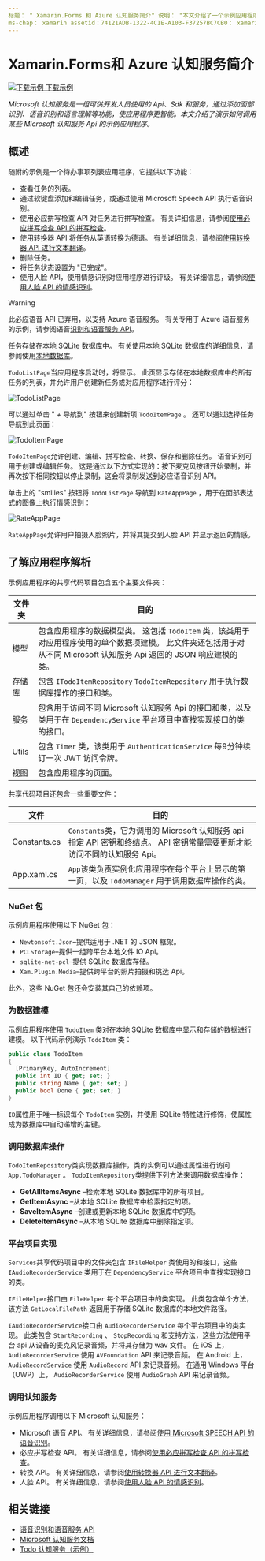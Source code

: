```yaml
---
标题： " Xamarin.Forms 和 Azure 认知服务简介" 说明： "本文介绍了一个示例应用程序，演示如何调用某些 Microsoft 认知服务 api。"
ms-chap： xamarin assetid：74121ADB-1322-4C1E-A103-F37257BC7CB0： xamarin 窗体作者： davidbritch： dabritch ms. 日期：02/08/2017 非 loc： [ Xamarin.Forms ， Xamarin.Essentials ]
---
```


# <a name="xamarinforms-and-azure-cognitive-services-introduction"></a>Xamarin.Forms和 Azure 认知服务简介

[![下载示例](~/media/shared/download.png) 下载示例](https://docs.microsoft.com/samples/xamarin/xamarin-forms-samples/webservices-todocognitiveservices)

_Microsoft 认知服务是一组可供开发人员使用的 Api、Sdk 和服务，通过添加面部识别、语音识别和语言理解等功能，使应用程序更智能。本文介绍了演示如何调用某些 Microsoft 认知服务 Api 的示例应用程序。_

## <a name="overview"></a>概述

随附的示例是一个待办事项列表应用程序，它提供以下功能：

- 查看任务的列表。
- 通过软键盘添加和编辑任务，或通过使用 Microsoft Speech API 执行语音识别。
- 使用必应拼写检查 API 对任务进行拼写检查。 有关详细信息，请参阅[使用必应拼写检查 API 的拼写检查](spell-check.md)。
- 使用转换器 API 将任务从英语转换为德语。 有关详细信息，请参阅[使用转换器 API 进行文本翻译](text-translation.md)。
- 删除任务。
- 将任务状态设置为 "已完成"。
- 使用人脸 API，使用情感识别对应用程序进行评级。 有关详细信息，请参阅[使用人脸 API 的情感识别](emotion-recognition.md)。

> [!WARNING]
> 此必应语音 API 已弃用，以支持 Azure 语音服务。 有关专用于 Azure 语音服务的示例，请参阅语音[识别和语音服务 API](~/xamarin-forms/data-cloud/azure-cognitive-services/speech-recognition.md)。

任务存储在本地 SQLite 数据库中。 有关使用本地 SQLite 数据库的详细信息，请参阅使用[本地数据库](~/xamarin-forms/data-cloud/data/databases.md)。

`TodoListPage`当应用程序启动时，将显示。 此页显示存储在本地数据库中的所有任务的列表，并允许用户创建新任务或对应用程序进行评分：

![](introduction-images/sample-application-1.png "TodoListPage")

可以通过单击 " *+* 导航到" 按钮来创建新项 `TodoItemPage` 。 还可以通过选择任务导航到此页面：

![](introduction-images/sample-application-2.png "TodoItemPage")

`TodoItemPage`允许创建、编辑、拼写检查、转换、保存和删除任务。 语音识别可用于创建或编辑任务。 这是通过以下方式实现的：按下麦克风按钮开始录制，并再次按下相同按钮以停止录制，这会将录制发送到必应语音识别 API。

单击上的 "smilies" 按钮将 `TodoListPage` 导航到 `RateAppPage` ，用于在面部表达式的图像上执行情感识别：

![](introduction-images/sample-application-3.png "RateAppPage")

`RateAppPage`允许用户拍摄人脸照片，并将其提交到人脸 API 并显示返回的情感。

## <a name="understand-the-application-anatomy"></a>了解应用程序解析

示例应用程序的共享代码项目包含五个主要文件夹：

|文件夹|目的|
|--- |--- |
|模型|包含应用程序的数据模型类。 这包括 `TodoItem` 类，该类用于对应用程序使用的单个数据项建模。 此文件夹还包括用于对从不同 Microsoft 认知服务 Api 返回的 JSON 响应建模的类。|
|存储库|包含 `ITodoItemRepository` `TodoItemRepository` 用于执行数据库操作的接口和类。|
|服务|包含用于访问不同 Microsoft 认知服务 Api 的接口和类，以及类用于在 `DependencyService` 平台项目中查找实现接口的类的接口。|
|Utils|包含 `Timer` 类，该类用于 `AuthenticationService` 每9分钟续订一次 JWT 访问令牌。|
|视图|包含应用程序的页面。|

共享代码项目还包含一些重要文件：

|文件|目的|
|--- |--- |
|Constants.cs|`Constants`类，它为调用的 Microsoft 认知服务 api 指定 API 密钥和终结点。 API 密钥常量需要更新才能访问不同的认知服务 Api。|
|App.xaml.cs|`App`该类负责实例化应用程序在每个平台上显示的第一页，以及 `TodoManager` 用于调用数据库操作的类。|

### <a name="nuget-packages"></a>NuGet 包

示例应用程序使用以下 NuGet 包：

- `Newtonsoft.Json`–提供适用于 .NET 的 JSON 框架。
- `PCLStorage`–提供一组跨平台本地文件 IO Api。
- `sqlite-net-pcl`–提供 SQLite 数据库存储。
- `Xam.Plugin.Media`–提供跨平台的照片拍摄和挑选 Api。

此外，这些 NuGet 包还会安装其自己的依赖项。

### <a name="model-the-data"></a>为数据建模

示例应用程序使用 `TodoItem` 类对在本地 SQLite 数据库中显示和存储的数据进行建模。 以下代码示例演示 `TodoItem` 类：

```csharp
public class TodoItem
{
  [PrimaryKey, AutoIncrement]
  public int ID { get; set; }
  public string Name { get; set; }
  public bool Done { get; set; }
}
```

`ID`属性用于唯一标识每个 `TodoItem` 实例，并使用 SQLite 特性进行修饰，使属性成为数据库中自动递增的主键。

### <a name="invoke-database-operations"></a>调用数据库操作

`TodoItemRepository`类实现数据库操作，类的实例可以通过属性进行访问 `App.TodoManager` 。 `TodoItemRepository`类提供下列方法来调用数据库操作：

- **GetAllItemsAsync** –检索本地 SQLite 数据库中的所有项目。
- **GetItemAsync** –从本地 SQLite 数据库中检索指定的项。
- **SaveItemAsync** –创建或更新本地 SQLite 数据库中的项。
- **DeleteItemAsync** –从本地 SQLite 数据库中删除指定项。

### <a name="platform-project-implementations"></a>平台项目实现

`Services`共享代码项目中的文件夹包含 `IFileHelper` 类使用的和接口，这些 `IAudioRecorderService` 类用于在 `DependencyService` 平台项目中查找实现接口的类。

`IFileHelper`接口由 `FileHelper` 每个平台项目中的类实现。 此类包含单个方法，该方法 `GetLocalFilePath` 返回用于存储 SQLite 数据库的本地文件路径。

`IAudioRecorderService`接口由 `AudioRecorderService` 每个平台项目中的类实现。 此类包含 `StartRecording` 、 `StopRecording` 和支持方法，这些方法使用平台 api 从设备的麦克风记录音频，并将其存储为 wav 文件。 在 iOS 上， `AudioRecorderService` 使用 `AVFoundation` API 来记录音频。 在 Android 上， `AudioRecordService` 使用 `AudioRecord` API 来记录音频。 在通用 Windows 平台（UWP）上， `AudioRecorderService` 使用 `AudioGraph` API 来记录音频。

### <a name="invoke-cognitive-services"></a>调用认知服务

示例应用程序调用以下 Microsoft 认知服务：

- Microsoft 语音 API。 有关详细信息，请参阅[使用 Microsoft SPEECH API 的语音识别](speech-recognition.md)。
- 必应拼写检查 API。 有关详细信息，请参阅[使用必应拼写检查 API 的拼写检查](spell-check.md)。
- 转换 API。 有关详细信息，请参阅[使用转换器 API 进行文本翻译](text-translation.md)。
- 人脸 API。 有关详细信息，请参阅[使用人脸 API 的情感识别](emotion-recognition.md)。

## <a name="related-links"></a>相关链接

- [语音识别和语音服务 API](~/xamarin-forms/data-cloud/azure-cognitive-services/speech-recognition.md)
- [Microsoft 认知服务文档](https://www.microsoft.com/cognitive-services/documentation)
- [Todo 认知服务（示例）](https://docs.microsoft.com/samples/xamarin/xamarin-forms-samples/webservices-todocognitiveservices)
